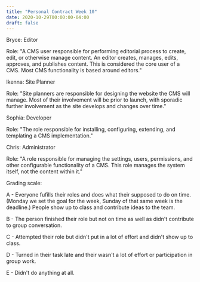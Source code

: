 ```yaml
---
title: "Personal Contract Week 10"
date: 2020-10-29T00:00:00-04:00
draft: false
---
```

Bryce: Editor






Role: "A CMS user responsible for performing editorial process to create, edit, or otherwise manage content. An editor creates, manages, edits, approves, and publishes content. This is considered the core user of a CMS. Most CMS functionality is based around editors."






Ikenna: Site Planner






Role: "Site planners are responsible for designing the website the CMS will manage. Most of their involvement will be prior to launch, with sporadic further involvement as the site develops and changes over time."





Sophia: Developer





Role: "The role responsible for installing, configuring, extending, and templating a CMS implementation."





Chris: Administrator






Role: "A role responsible for managing the settings, users, permissions, and other configurable functionality of a CMS. This role manages the system itself, not the content within it."






Grading scale:






A - Everyone fufills their roles and does what their supposed to do on time. (Monday we set the goal for the week, Sunday of that same week is the deadline.) People show up to class and contribute ideas to the team.





B - The person finished their role but not on time as well as didn't contribute to group conversation.





C - Attempted their role but didn't put in a lot of effort and didn't show up to class.





D - Turned in their task late and their wasn't a lot of effort or participation in group work.





E - Didn't do anything at all.
